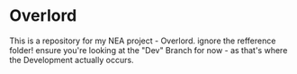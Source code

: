 # Overlord
This is a repository for my NEA project - Overlord.
ignore the refference folder!
ensure you're looking at the "Dev" Branch for now - as that's where the Development actually occurs.

